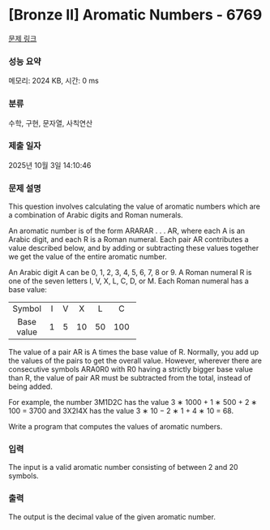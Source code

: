 # [Bronze II] Aromatic Numbers - 6769 

[문제 링크](https://www.acmicpc.net/problem/6769) 

### 성능 요약

메모리: 2024 KB, 시간: 0 ms

### 분류

수학, 구현, 문자열, 사칙연산

### 제출 일자

2025년 10월 3일 14:10:46

### 문제 설명

<p>This question involves calculating the value of aromatic numbers which are a combination of Arabic digits and Roman numerals.</p>

<p>An aromatic number is of the form ARARAR . . . AR, where each A is an Arabic digit, and each R is a Roman numeral. Each pair AR contributes a value described below, and by adding or subtracting these values together we get the value of the entire aromatic number.</p>

<p>An Arabic digit A can be 0, 1, 2, 3, 4, 5, 6, 7, 8 or 9. A Roman numeral R is one of the seven letters I, V, X, L, C, D, or M. Each Roman numeral has a base value:</p>

<table class="table table-bordered" style="width:50%">
	<tbody>
		<tr>
			<td style="text-align:center">Symbol</td>
			<td style="text-align:center">I</td>
			<td style="text-align:center">V</td>
			<td style="text-align:center">X</td>
			<td style="text-align:center">L</td>
			<td style="text-align:center">C</td>
			<td style="text-align:center">D</td>
			<td style="text-align:center">M</td>
		</tr>
		<tr>
			<td style="text-align:center">Base value</td>
			<td style="text-align:center">1</td>
			<td style="text-align:center">5</td>
			<td style="text-align:center">10</td>
			<td style="text-align:center">50</td>
			<td style="text-align:center">100</td>
			<td style="text-align:center">500</td>
			<td style="text-align:center">1000</td>
		</tr>
	</tbody>
</table>

<p>The value of a pair AR is A times the base value of R. Normally, you add up the values of the pairs to get the overall value. However, wherever there are consecutive symbols ARA0R0 with R0 having a strictly bigger base value than R, the value of pair AR must be subtracted from the total, instead of being added.</p>

<p>For example, the number 3M1D2C has the value 3 ∗ 1000 + 1 ∗ 500 + 2 ∗ 100 = 3700 and 3X2I4X has the value 3 ∗ 10 − 2 ∗ 1 + 4 ∗ 10 = 68.</p>

<p>Write a program that computes the values of aromatic numbers.</p>

### 입력 

 <p>The input is a valid aromatic number consisting of between 2 and 20 symbols.</p>

### 출력 

 <p>The output is the decimal value of the given aromatic number.</p>

